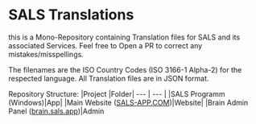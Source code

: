 # SALS Translations

this is a Mono-Repository containing Translation files for SALS and its associated Services. Feel free to Open a PR to correct any mistakes/misspellings.

The filenames are the ISO Country Codes (ISO 3166-1 Alpha-2) for the respected language. All Translation files are in JSON format.

Repository Structure:
|Project |Folder|
--- | --- |
|SALS Programm (Windows)|App|
|Main Website ([SALS-APP.COM](https://sals-app.com))|Website|
|Brain Admin Panel ([brain.sals.app](https://brain.sals.app))|Admin